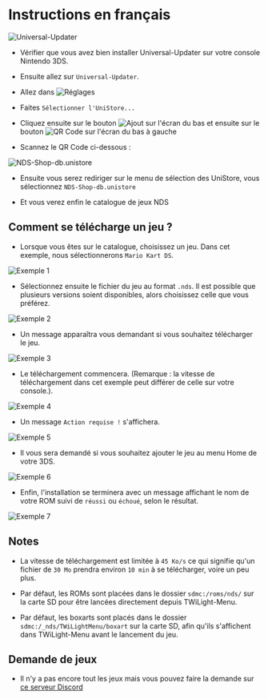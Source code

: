 # Instructions en français

![Universal-Updater](https://raw.githubusercontent.com/TheRinzler65/NDS-Shop-db/main/docs/favicon.ico)

- Vérifier que vous avez bien installer Universal-Updater sur votre console Nintendo 3DS.

- Ensuite allez sur `Universal-Updater`.

- Allez dans ![Réglages](https://github.com/Universal-Team/Universal-Updater/raw/master/assets/gfx/sprites/settings.png)

- Faites `Sélectionner l'UniStore...`

- Cliquez ensuite sur le bouton ![Ajout](https://github.com/Universal-Team/Universal-Updater/raw/master/assets/gfx/sprites/add.png) sur l'écran du bas et ensuite sur le bouton ![QR Code](https://github.com/Universal-Team/Universal-Updater/raw/master/assets/gfx/sprites/qr_code.png) sur l'écran du bas à gauche

- Scannez le QR Code ci-dessous : 


![NDS-Shop-db.unistore](https://github.com/TheRinzler65/NDS-Shop-db/raw/main/qrcode-NDS-Shop.unistore.png)


- Ensuite vous serez rediriger sur le menu de sélection des UniStore, vous sélectionnez `NDS-Shop-db.unistore`

- Et vous verez enfin le catalogue de jeux NDS


## Comment se télécharge un jeu ?

- Lorsque vous êtes sur le catalogue, choisissez un jeu. Dans cet exemple, nous sélectionnerons `Mario Kart DS`.

![Exemple 1](https://github.com/TheRinzler65/NDS-Shop-db/raw/main/tutorial/screenshots/exemple1FR.png)

- Sélectionnez ensuite le fichier du jeu au format `.nds`. Il est possible que plusieurs versions soient disponibles, alors choisissez celle que vous préférez.

![Exemple 2](https://github.com/TheRinzler65/NDS-Shop-db/raw/main/tutorial/screenshots/exemple2FR.png)

- Un message apparaîtra vous demandant si vous souhaitez télécharger le jeu.

![Exemple 3](https://github.com/TheRinzler65/NDS-Shop-db/raw/main/tutorial/screenshots/exemple3FR.png)

- Le téléchargement commencera. (Remarque : la vitesse de téléchargement dans cet exemple peut différer de celle sur votre console.).

![Exemple 4](https://github.com/TheRinzler65/NDS-Shop-db/raw/main/tutorial/screenshots/exemple4FR.png)

- Un message `Action requise !` s'affichera.

![Exemple 5](https://github.com/TheRinzler65/NDS-Shop-db/raw/main/tutorial/screenshots/exemple5FR.png)

- Il vous sera demandé si vous souhaitez ajouter le jeu au menu Home de votre 3DS.

![Exemple 6](https://github.com/TheRinzler65/NDS-Shop-db/raw/main/tutorial/screenshots/exemple6FR.png)

- Enfin, l'installation se terminera avec un message affichant le nom de votre ROM suivi de `réussi` ou `échoué`, selon le résultat.

![Exemple 7](https://github.com/TheRinzler65/NDS-Shop-db/raw/main/tutorial/screenshots/exemple7FR.png)


## Notes

- La vitesse de téléchargement est limitée à `45 Ko/s` ce qui signifie qu'un fichier de `30 Mo` prendra environ  `10 min` à se télécharger, voire un peu plus.

- Par défaut, les ROMs sont placées dans le dossier `sdmc:/roms/nds/` sur la carte SD pour être lancées directement depuis TWiLight-Menu.

- Par défaut, les boxarts sont placés dans le dossier `sdmc:/_nds/TWiLightMenu/boxart` sur la carte SD, afin qu'ils s'affichent dans TWiLight-Menu avant le lancement du jeu.

## Demande de jeux

- Il n'y a pas encore tout les jeux mais vous pouvez faire la demande sur [ce serveur Discord](https://discord.gg/tWuMKd8ZHm)